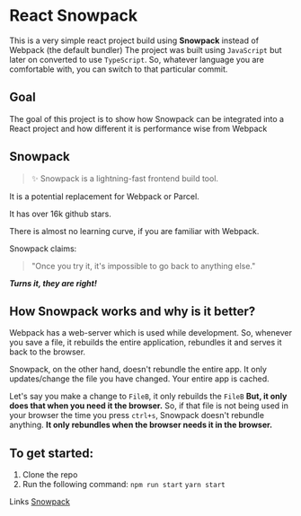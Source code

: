 # React Snowpack

This is a very simple react project build using **Snowpack** instead of Webpack (the default bundler)
The project was built using `JavaScript` but later on converted to use `TypeScript`. So, whatever language you are comfortable with, you can switch to that particular commit.

## Goal

The goal of this project is to show how Snowpack can be integrated into a React project and how different it is performance wise from Webpack

## Snowpack

> ✨ Snowpack is a lightning-fast frontend build tool.

It is a potential replacement for Webpack or Parcel.

It has over 16k github stars.

There is almost no learning curve, if you are familiar with Webpack.

Snowpack claims:

> "Once you try it, it's impossible to go back to anything else."

**_Turns it, they are right!_**

## How Snowpack works and why is it better?

Webpack has a web-server which is used while development. So, whenever you save a file, it rebuilds the entire application, rebundles it and serves it back to the browser.

Snowpack, on the other hand, doesn't rebundle the entire app. It only updates/change the file you have changed. Your entire app is cached.

Let's say you make a change to `FileB`, it only rebuilds the `FileB` **But, it only does that when you need it the browser.** So, if that file is not being used in your browser the time you press `ctrl+s`, Snowpack doesn't rebundle anything. **It only rebundles when the browser needs it in the browser.**

## To get started:

1. Clone the repo
2. Run the following command:
   `npm run start`
   `yarn start`

Links
[Snowpack](https://www.snowpack.dev)
